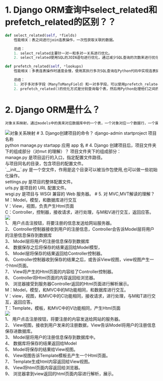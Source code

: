# 1. Django ORM查询中select_related和prefetch_related的区别？？
```python
def select_related(self, *fields)
    性能相关：表之间进行join连表操作，一次性获取关联的数据。

    总结：
    1. select_related主要针一对一和多对一关系进行优化。
    2. select_related使用SQL的JOIN语句进行优化，通过减少SQL查询的次数来进行优化、提高性能。

def prefetch_related(self, *lookups)
    性能相关：多表连表操作时速度会慢，使用其执行多次SQL查询在Python代码中实现连表操作。

    总结：
    1. 对于多对多字段（ManyToManyField）和一对多字段，可以使用prefetch_related()来进行优化。
    2. prefetch_related()的优化方式是分别查询每个表，然后用Python处理他们之间的关系。
```
# 2. Django ORM是什么？
```python
对象关系映射，通过models中的类来对应数据库中的一个表，一个对象对应一个数据行，一个属性对应数据库中的一个字段
```
<img src="https://images2018.cnblogs.com/blog/1353865/201806/1353865-20180620150003416-1374537457.png" alt="对象关系映射" />
# 3. Django创建项目的命令？
django-admin startproject 项目名称<br />
python manage.py startapp 应用 app 名
# 4. Django 创建项目后，项目文件夹下的组成部分（对mvt 的理解）？
项目文件夹下的组成部分：<br />
manage.py 是项目运行的入口，指定配置文件路径。<br />
与项目同名的目录，包含项目的配置文件。<br />
`__init__`.py 是一个空文件，作用是这个目录可以被当作包使用,也可以做一些初始化操作。<br />
settings.py 是项目的整体配置文件。<br />
urls.py 是项目的 URL 配置文件。<br />
wsgi.py 是项目与 WSGI 兼容的 Web 服务器。
# 5. 对 MVC,MVT解读的理解？
M：Model，模型，和数据库进行交互<br />
V：View，视图，负责产生Html页面<br />
C：Controller，控制器，接收请求，进行处理，与M和V进行交互，返回应答。<br />
<img src="https://img-blog.csdnimg.cn/20181108115444362.png?x-oss-process=image/watermark,type_ZmFuZ3poZW5naGVpdGk,shadow_10,text_aHR0cHM6Ly9ibG9nLmNzZG4ubmV0L0RvbWluaWNKaQ==,size_16,color_FFFFFF,t_70" /><br />
1、 用户点击注按钮，将要注册的信息发送给网站服务器。<br />
2、 Controller控制器接收到用户的注册信息，Controller会告诉Model层将用户的注册信息保存到数据库<br />
3、 Model层将用户的注册信息保存到数据库<br />
4、 数据保存之后将保存的结果返回给Model模型，<br />
5、 Model层将保存的结果返回给Controller控制器。<br />
6、 Controller控制器收到保存的结果之后，或告诉View视图，view视图产生一个html页面。<br />
7、 View将产生的Html页面的内容给了Controller控制器。<br />
8、 Controller将Html页面的内容返回给浏览器。<br />
9、 浏览器接受到服务器Controller返回的Html页面进行解析展示。<br />
M：Model，模型，和MVC中的M功能相同，和数据库进行交互。<br />
V：view，视图，和MVC中的C功能相同，接收请求，进行处理，与M和T进行交互，返回应答。<br />
T：Template，模板，和MVC中的V功能相同，产生Html页面<br />
<img src="https://img-blog.csdnimg.cn/20181108115416852.png?x-oss-process=image/watermark,type_ZmFuZ3poZW5naGVpdGk,shadow_10,text_aHR0cHM6Ly9ibG9nLmNzZG4ubmV0L0RvbWluaWNKaQ==,size_16,color_FFFFFF,t_70" /><br />
1、 用户点击注册按钮，将要注册的内容发送给网站的服务器。<br />
2、 View视图，接收到用户发来的注册数据，View告诉Model将用户的注册信息保存进数据库。<br />
3、 Model层将用户的注册信息保存到数据库中。<br />
4、 数据库将保存的结果返回给Model<br />
5、 Model将保存的结果给View视图。<br />
6、 View视图告诉Template模板去产生一个Html页面。<br />
7、 Template生成html内容返回给View视图。<br />
8、 View将html页面内容返回给浏览器。<br />
9、 浏览器拿到view返回的html页面内容进行解析，展示。